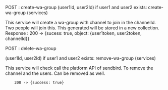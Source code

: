 
POST : create-wa-group 
(user1Id, user2Id)
	if user1  and user2 exists:
		create-wa-group (services)

This service will create a wa-group with channel to join in the channelId. Two people will join this.
This generated will be stored in a new collection.
Response : 
			200 -> {sucess: true, object: {user1token, user2token, channelId}}


POST : delete-wa-group

(user1Id, user2Id)
	if user1 and user2 exists:
		remove-wa-group (services)

This service will check call the platform API of sendbird. To remove the channel and the users. Can be removed as well.

		200 -> {success: true}

